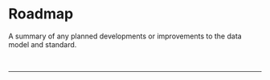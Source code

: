 # Roadmap

A summary of any planned developments or improvements to the data model and standard.

<br><hr>